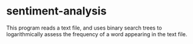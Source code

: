 # sentiment-analysis
This program reads a text file, and uses binary search trees to logarithmically assess the frequency of a word appearing in the text file. 
